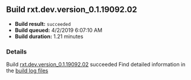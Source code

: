 ## Build rxt.dev.version_0.1.19092.02
- **Build result:** `succeeded`
- **Build queued:** 4/2/2019 6:07:10 AM
- **Build duration:** 1.21 minutes
### Details
Build [rxt.dev.version_0.1.19092.02](https://winappstudio.visualstudio.com/web/build.aspx?pcguid=a4ef43be-68ce-4195-a619-079b4d9834c2&builduri=vstfs%3a%2f%2f%2fBuild%2fBuild%2f27456) succeeded
Find detailed information in the [build log files](https://uwpctdiags.blob.core.windows.net/buildlogs/rxt.dev.version_0.1.19092.02_logs.zip)
